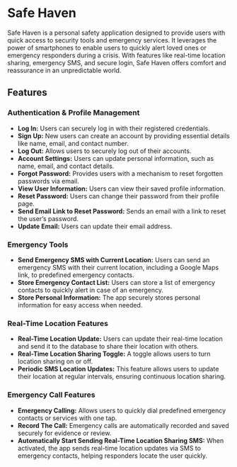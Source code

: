 # Safe Haven

Safe Haven is a personal safety application designed to provide users with quick access to security tools and emergency services. It leverages the power of smartphones to enable users to quickly alert loved ones or emergency responders during a crisis. With features like real-time location sharing, emergency SMS, and secure login, Safe Haven offers comfort and reassurance in an unpredictable world.

## Features

### Authentication & Profile Management
- **Log In:** Users can securely log in with their registered credentials.
- **Sign Up:** New users can create an account by providing essential details like name, email, and contact number.
- **Log Out:** Allows users to securely log out of their accounts.
- **Account Settings:** Users can update personal information, such as name, email, and contact details.
- **Forgot Password:** Provides users with a mechanism to reset forgotten passwords via email.
- **View User Information:** Users can view their saved profile information.
- **Reset Password:** Users can change their password from their profile page.
- **Send Email Link to Reset Password:** Sends an email with a link to reset the user’s password.
- **Update Email:** Users can update their email address.

### Emergency Tools
- **Send Emergency SMS with Current Location:** Users can send an emergency SMS with their current location, including a Google Maps link, to predefined emergency contacts.
- **Store Emergency Contact List:** Users can store a list of emergency contacts to quickly alert in case of an emergency.
- **Store Personal Information:** The app securely stores personal information for easy access when needed.

### Real-Time Location Features
- **Real-Time Location Update:** Users can update their real-time location and send it to the database to share their location with others.
- **Real-Time Location Sharing Toggle:** A toggle allows users to turn location sharing on or off.
- **Periodic SMS Location Updates:** This feature allows users to update their location at regular intervals, ensuring continuous location sharing.

### Emergency Call Features
- **Emergency Calling:** Allows users to quickly dial predefined emergency contacts or services with one tap.
- **Record The Call:** Emergency calls are automatically recorded and saved securely for evidence or review.
- **Automatically Start Sending Real-Time Location Sharing SMS:** When activated, the app sends real-time location updates via SMS to emergency contacts, helping responders locate the user quickly.
